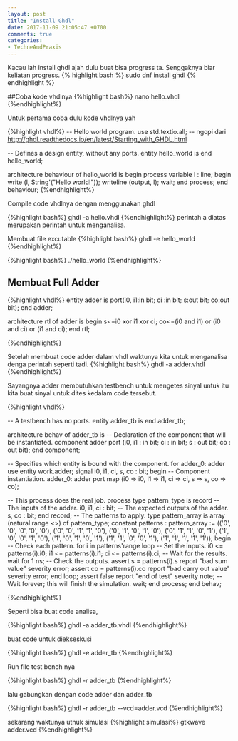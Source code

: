 ```yaml
---
layout: post
title: "Install Ghdl"
date: 2017-11-09 21:05:47 +0700
comments: true
categories: 
- TechneAndPraxis
---
```


Kacau lah install ghdl ajah dulu buat bisa progress ta. Senggaknya biar keliatan progress.
{% highlight bash %}
sudo dnf install ghdl
{% endhighlight %}

##Coba kode vhdlnya
{%highlight bash%}
nano hello.vhdl
{%endhighlight%}

Untuk pertama coba dulu kode vhdlnya yah

{%highlight vhdl%}
--  Hello world program.
use std.textio.all; -- ngopi dari http://ghdl.readthedocs.io/en/latest/Starting_with_GHDL.html

--  Defines a design entity, without any ports.
entity hello_world is
end hello_world;

architecture behaviour of hello_world is
begin
   process
      variable l : line;
   begin
      write (l, String'("Hello world!"));
      writeline (output, l);
      wait;
   end process;
end behaviour;
{%endhighlight%}

Compile code vhdlnya dengan menggunakan ghdl

{%highlight bash%}
ghdl -a hello.vhdl
{%endhighlight%}
perintah a diatas merupakan perintah untuk menganalisa.

Membuat file excutable 
{%highlight bash%}
ghdl -e hello_world
{%endhighlight%}

{%highlight bash%}
./hello_world
{%endhighlight%}


## Membuat Full Adder

{%highlight vhdl%}
entity adder is
	port(i0, i1:in bit; ci :in bit; s:out bit; co:out bit);
end adder;

architecture rtl of adder is
begin
	s<=i0 xor i1 xor ci;
	co<=(i0 and i1) or (i0 and ci) or (i1 and ci);
end rtl;

{%endhighlight%}

Setelah membuat code adder dalam vhdl waktunya kita untuk menganalisa denga perintah seperti tadi.
{%highlight bash%}
ghdl -a adder.vhdl
{%endhighlight%}

Sayangnya adder membutuhkan testbench untuk mengetes sinyal untuk itu kita buat 
sinyal untuk dites kedalam code tersebut.

{%highlight vhdl%}


--  A testbench has no ports.
entity adder_tb is
end adder_tb;

architecture behav of adder_tb is
   --  Declaration of the component that will be instantiated.
   component adder
     port (i0, i1 : in bit; ci : in bit; s : out bit; co : out bit);
   end component;

   --  Specifies which entity is bound with the component.
   for adder_0: adder use entity work.adder;
   signal i0, i1, ci, s, co : bit;
begin
   --  Component instantiation.
   adder_0: adder port map (i0 => i0, i1 => i1, ci => ci,
                            s => s, co => co);

   --  This process does the real job.
   process
      type pattern_type is record
         --  The inputs of the adder.
         i0, i1, ci : bit;
         --  The expected outputs of the adder.
         s, co : bit;
      end record;
      --  The patterns to apply.
      type pattern_array is array (natural range <>) of pattern_type;
      constant patterns : pattern_array :=
        (('0', '0', '0', '0', '0'),
         ('0', '0', '1', '1', '0'),
         ('0', '1', '0', '1', '0'),
         ('0', '1', '1', '0', '1'),
         ('1', '0', '0', '1', '0'),
         ('1', '0', '1', '0', '1'),
         ('1', '1', '0', '0', '1'),
         ('1', '1', '1', '1', '1'));
   begin
      --  Check each pattern.
      for i in patterns'range loop
         --  Set the inputs.
         i0 <= patterns(i).i0;
         i1 <= patterns(i).i1;
         ci <= patterns(i).ci;
         --  Wait for the results.
         wait for 1 ns;
         --  Check the outputs.
         assert s = patterns(i).s
            report "bad sum value" severity error;
         assert co = patterns(i).co
            report "bad carry out value" severity error;
      end loop;
      assert false report "end of test" severity note;
      --  Wait forever; this will finish the simulation.
      wait;
   end process;
end behav;


{%endhighlight%}

Seperti bisa buat code analisa,



{%highlight bash%}
ghdl -a adder_tb.vhdl
{%endhighlight%}

buat code untuk diekseskusi

{%highlight bash%}
ghdl -e adder_tb
{%endhighlight%}

Run file test bench nya

{%highlight bash%}
ghdl -r adder_tb
{%endhighlight%}

lalu gabungkan dengan code adder dan adder_tb

{%highlight bash%}
ghdl -r adder_tb --vcd=adder.vcd
{%endhighlight%}

sekarang waktunya utnuk simulasi
{%highlight simulasi%}
gtkwave adder.vcd
{%endhighlight%}

